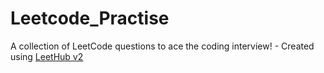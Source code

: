 # Leetcode_Practise
A collection of LeetCode questions to ace the coding interview! - Created using [LeetHub v2](https://github.com/arunbhardwaj/LeetHub-2.0)

